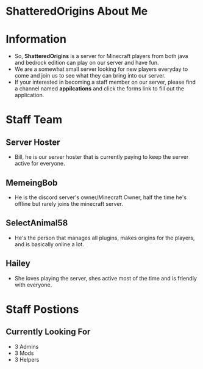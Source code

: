 # ShatteredOrigins About Me

# Information
* So, **ShatteredOrigins** is a server for Minecraft players from both java and bedrock edition can play on our server and have fun.
* We are a somewhat small server looking for new players everyday to come and join us to see what they can bring into our server.
* If your interested in becoming a staff member on our server, please find a channel named **appilcations** and click the forms link to fill out the application.

# Staff Team
## Server Hoster
* Bill, he is our server hoster that is currently paying to keep the server active for everyone.
## MemeingBob
* He is the discord server's owner/Minecraft Owner, half the time he's offline but rarely joins the minecraft server.
## SelectAnimal58
* He's the person that manages all plugins, makes origins for the players, and is basically online a lot.
## Hailey
* She loves playing the server, shes active most of the time and is friendly with everyone.

# Staff Postions
## Currently Looking For
* 3 Admins
* 3 Mods
* 3 Helpers
